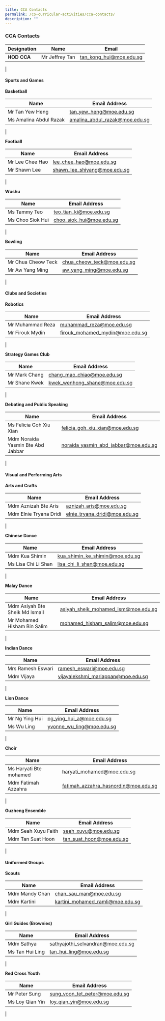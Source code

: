 ```yaml
---
title: CCA Contacts
permalink: /co-curricular-activities/cca-contacts/
description: ""
---
```

### **CCA Contacts**

| Designation | Name | Email |
|---|---|---|
| **HOD CCA** | Mr Jeffrey Tan | [tan\_kong\_hui@moe.edu.sg](mailto:tan\_kong\_hui@moe.edu.sg) |
|

#### **Sports and Games**

**Basketball**

| Name | Email Address |
|---|---|
| Mr Tan Yew Heng  | tan_yew_heng@moe.edu.sg  |
| Ms Amalina Abdul Razak | amalina_abdul_razak@moe.edu.sg |
|

**Football**

| Name | Email Address |
|---|---|
| Mr Lee Chee Hao|  lee_chee_hao@moe.edu.sg |
| Mr Shawn Lee | shawn_lee_shiyang@moe.edu.sg |
|

**Wushu**

| Name | Email Address |
|---|---|
| Ms Tammy Teo |  teo_tian_ki@moe.edu.sg |
| Ms Choo Siok Hui | choo_siok_hui@moe.edu.sg |
|

**Bowling**

| Name | Email Address |
|---|---|
| Mr Chua Cheow Teck |  chua_cheow_teck@moe.edu.sg |
|  Mr Aw Yang Ming | aw_yang_ming@moe.edu.sg  |
|

#### **Clubs and Societies**

**Robotics**

| Name | Email Address |
|---|---|
| Mr Muhammad Reza |  muhammad_reza@moe.edu.sg  |
| Mr Firouk Mydin | firouk_mohamed_mydin@moe.edu.sg |
|

**Strategy Games Club**

| Name | Email Address |
|---|---|
| Mr Mark Chang |  chang_mao_chiao@moe.edu.sg  |
| Mr Shane Kwek | kwek_wenhong_shane@moe.edu.sg |
|

**Debating and Public Speaking**

| Name | Email Address |
|---|---|
| Ms Felicia Goh Xiu Xian |  felicia_goh_xiu_xian@moe.edu.sg  |
| Mdm Noraida Yasmin Bte Abd Jabbar  | noraida_yasmin_abd_jabbar@moe.edu.sg  |
|



#### **Visual and Performing Arts**
**Arts and Crafts**

| Name | Email Address |
|---|---|
| Mdm Aznizah Bte Aris | aznizah_aris@moe.edu.sg |
| Mdm Elnie Tryana Dridi  | elnie_tryana_dridi@moe.edu.sg |
|



**Chinese Dance**

| Name | Email Address |
|---|---|
| Mdm Kua Shimin |  kua_shimin_ke_shimin@moe.edu.sg |
| Ms Lisa Chi Li Shan | lisa_chi_li_shan@moe.edu.sg |
|

**Malay Dance**

| Name | Email Address |
|---|---|
| Mdm Asiyah Bte Sheik Md Ismail | asiyah_sheik_mohamed_ism@moe.edu.sg |
| Mr Mohamed Hisham Bin Salim | mohamed_hisham_salim@moe.edu.sg |
|

**Indian Dance**

| Name | Email Address |
|---|---|
| Mrs Ramesh Eswari | ramesh_eswari@moe.edu.sg |
| Mdm Vijaya | vijayalekshmi_mariappan@moe.edu.sg |
|

**Lion Dance**

| Name | Email Address |
|---|---|
| Mr Ng Ying Hui|  ng_ying_hui_a@moe.edu.sg |
| Ms Wu Ling | yvonne_wu_ling@moe.edu.sg |
|

**Choir**

| Name | Email Address |
|---|---|
| Ms Haryati Bte mohamed | haryati_mohamed@moe.edu.sg |
| Mdm Fatimah Azzahra | fatimah_azzahra_hasnordin@moe.edu.sg |
|

**Guzheng Ensemble**

| Name | Email Address |
|---|---|
| Mdm Seah Xuyu Faith | seah_xuyu@moe.edu.sg |
| Mdm Tan Suat Hoon | tan_suat_hoon@moe.edu.sg |
|

#### **Uniformed Groups**
**Scouts**

| Name | Email Address |
|---|---|
| Mdm Mandy Chan | chan_sau_man@moe.edu.sg |
| Mdm Kartini | kartini_mohamed_ramli@moe.edu.sg |
|

**Girl Guides (Brownies)**

| Name | Email Address |
|---|---|
| Mdm Sathya | sathyajothi_selvandran@moe.edu.sg |
| Ms Tan Hui Ling | tan_hui_ling@moe.edu.sg |
|

**Red Cross Youth**

| Name | Email Address |
|---|---|
| Mr Peter Sung | sung_voon_tet_peter@moe.edu.sg |
| Ms Loy Qian Yin | loy_qian_yin@moe.edu.sg |
|